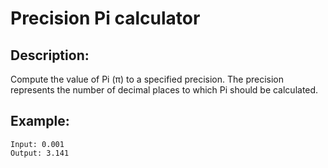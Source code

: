 # Precision Pi calculator

## Description:

Compute the value of Pi (π) to a specified precision. The precision represents the number of decimal places to which Pi should be calculated.

## Example:

```
Input: 0.001
Output: 3.141
```
